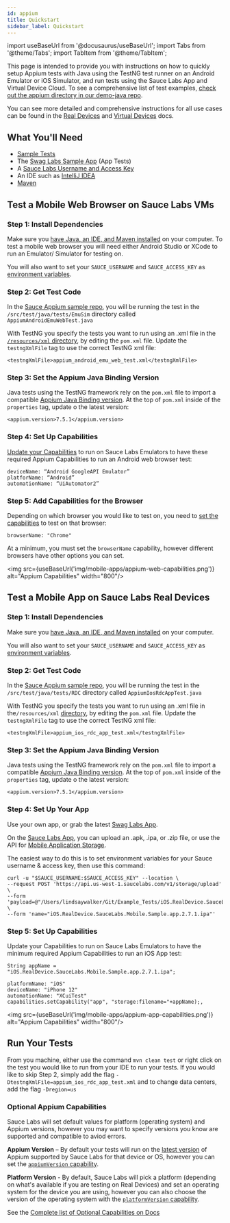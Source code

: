 ```yaml
---
id: appium
title: Quickstart
sidebar_label: Quickstart
---
```


import useBaseUrl from '@docusaurus/useBaseUrl';
import Tabs from '@theme/Tabs';
import TabItem from '@theme/TabItem';

This page is intended to provide you with instructions on how to quickly setup Appium tests with Java using the TestNG test runner on an Android Emulator or iOS Simulator, and run tests using the Sauce Labs App and Virtual Device Cloud. To see a comprehensive list of test examples, [check out the appium directory in our demo-java repo](https://github.com/saucelabs-training/demo-java/tree/dff5fd61b8e152efe59e4a8c9e75c644de4e51e0/appium-examples).

You can see more detailed and comprehensive instructions for all use cases can be found in the [Real Devices](https://docs.saucelabs.com/mobile-apps/automated-testing/appium/real-devices) and [Virtual Devices](https://docs.saucelabs.com/mobile-apps/automated-testing/appium/virtual-devices) docs.


## What You'll Need

* [Sample Tests](https://github.com/saucelabs-training/quickstart-appium-java)
* The [Swag Labs Sample App](https://github.com/saucelabs/sample-app-mobile/releases) (App Tests)
* A [Sauce Labs Username and Access Key](https://saucelabs.com/sign-up)
* An IDE such as [IntelliJ IDEA](https://www.jetbrains.com/idea/download/#section=mac)
* [Maven](https://maven.apache.org/install.html)

## Test a Mobile Web Browser on Sauce Labs VMs

### Step 1: Install Dependencies
Make sure you [have Java, an IDE, and Maven installed](https://training.saucelabs.com/codelabs/Module1-SeleniumJava/index.html?index=..%2F..SeleniumJava#4) on your computer. To test a mobile web browser you will need either Android Studio or XCode to run an Emulator/ Simulator for testing on.

You will also want to set your `SAUCE_USERNAME` and `SAUCE_ACCESS_KEY` as [environment variables](https://www.youtube.com/watch?v=3K1Eu0eTha8).

### Step 2: Get Test Code
In the [Sauce Appium sample repo](https://github.com/saucelabs-training/quickstart-appium-java/tree/main/src/test/java/tests), you will be running the test in the `/src/test/java/tests/EmuSim` directory called `AppiumAndroidEmuWebTest.java`

With TestNG you specify the tests you want to run using an .xml file in the [`/resources/xml` directory](https://github.com/saucelabs-training/quickstart-appium-java/tree/main/src/test/resources/config), by editing the `pom.xml` file. Update the `testngXmlFile` tag to use the correct TestNG xml file:

```
<testngXmlFile>appium_android_emu_web_test.xml</testngXmlFile>
```

### Step 3: Set the Appium Java Binding Version

Java tests using the TestNG framework rely on the `pom.xml` file to import a compatible [Appium Java Binding version](https://github.com/appium/java-client). At the top of `pom.xml` inside of the `properties` tag, update o the latest version:


```
<appium.version>7.5.1</appium.version>
```

### Step 4: Set Up Capabilities
[Update your Capabilities](https://saucelabs.com/platform/platform-configurator) to run on Sauce Labs Emulators to have these required Appium Capabilities to run an Android web browser test:

```
deviceName: “Android GoogleAPI Emulator”
platforName: “Android”
automationName: “UiAutomator2”
```

### Step 5: Add Capabilities for the Browser
Depending on which browser you would like to test on, you need to [set the capabilities](https://docs.saucelabs.com/dev/test-configuration-options#desktop-browser-capabilities-sauce-specific--optional) to test on that browser:

```
browserName: "Chrome"
```
At a minimum, you must set the `browserName` capability, however different browsers have other options you can set.

<img src={useBaseUrl('img/mobile-apps/appium-web-capabilities.png')} alt="Appium Capabilities" width="800"/>


<!-- ### Step 2: Setup Environment

First, start up Appium Desktop on your Computer.

<Tabs
  groupId="platforms"
  defaultValue="ios"
  values={[
    {label: 'iOS', value: 'ios'},
    {label: 'Android', value: 'android'},
  ]}>

<TabItem value="ios">
* Start Appium Desktop
* Set your Capabilities in Appium Desktop and start a session:
`  "platformName": "iOS"
  "platformVersion": "14.4"
  "deviceName": "iPhone 12"
  "automationName": "XCuiTest"`


* The XCode simulator should open with the capabilities your specified in Appium Desktop

See more in the [AppiumSetup Guide for iOS](https://docs.google.com/document/d/1e9KEhn0BP9GMGG0ynfcKSMctbLw-IS1w3mseyYAgrbI/edit?usp=sharing)


</TabItem>
<TabItem value="android">
* Start Appium Desktop
* Start Android Studio
* Set your Capabilities to match the Emulator you are running in in Appium Desktop and start a session:

`  "platformName": "Android"
  "platformVersion": "9.0"
  "deviceName": "Android Emulator"
  "automationName": "UiAutomator2"`


See more in the [Appium Setup Guide for Android](https://docs.google.com/document/d/1Q1b744PYJs7aMmpiUfgHPpnjB5SKG3nMKqWx8bYfEUs/edit?usp=sharing)

Video - **[Android Appium Test Environment Setup](https://www.youtube.com/watch?v=aRC6WkmFfzc)**
</TabItem>
</Tabs> -->

## Test a Mobile App on Sauce Labs Real Devices

### Step 1: Install Dependencies
Make sure you [have Java, an IDE, and Maven installed](https://training.saucelabs.com/codelabs/Module1-SeleniumJava/index.html?index=..%2F..SeleniumJava#4) on your computer.

You will also want to set your `SAUCE_USERNAME` and `SAUCE_ACCESS_KEY` as [environment variables](https://www.youtube.com/watch?v=3K1Eu0eTha8).


### Step 2: Get Test Code
In the [Sauce Appium sample repo](https://github.com/saucelabs-training/quickstart-appium-java/tree/main/src/test/java/tests), you will be running the test in the `/src/test/java/tests/RDC` directory called `AppiumIosRdcAppTest.java`

With TestNG you specify the tests you want to run using an .xml file in the`/resources/xml` [directory](https://github.com/saucelabs-training/quickstart-appium-java/tree/main/src/test/resources/config), by editing the `pom.xml` file. Update the `testngXmlFile` tag to use the correct TestNG xml file:

```
<testngXmlFile>appium_ios_rdc_app_test.xml</testngXmlFile>
```
### Step 3: Set the Appium Java Binding Version

Java tests using the TestNG framework rely on the `pom.xml` file to import a compatible [Appium Java Binding version](https://github.com/appium/java-client). At the top of `pom.xml` inside of the `properties` tag, update o the latest version:

```
<appium.version>7.5.1</appium.version>
```

### Step 4: Set Up Your App
Use your own app, or grab the latest [Swag Labs App](https://github.com/saucelabs/sample-app-mobile/releases).

On the [Sauce Labs App](https://app.saucelabs.com/live/app-testing), you can upload an .apk, .ipa, or .zip file, or use the API for [Mobile Application Storage](https://docs.saucelabs.com/mobile-apps/app-storage/index.html#uploading-apps-via-rest-api).

The easiest way to do this is to set environment variables for your Sauce username & access key, then use this command:

```
curl -u "$SAUCE_USERNAME:$SAUCE_ACCESS_KEY" --location \
--request POST 'https://api.us-west-1.saucelabs.com/v1/storage/upload' \
--form 'payload=@"/Users/lindsaywalker/Git/Example_Tests/iOS.RealDevice.SauceLabs.Mobile.Sample.app.2.7.1.ipa"' \
--form 'name="iOS.RealDevice.SauceLabs.Mobile.Sample.app.2.7.1.ipa"'
```

### Step 5: Set Up Capabilities
Update your Capabilities to run on Sauce Labs Emulators to have the minimum required Appium Capabilities to run an iOS App test:

```
String appName = "iOS.RealDevice.SauceLabs.Mobile.Sample.app.2.7.1.ipa";
```

```
platformName: "iOS"
deviceName: "iPhone 12"
automationName: "XCuiTest"
capabilities.setCapability("app", "storage:filename="+appName);,
```

<img src={useBaseUrl('img/mobile-apps/appium-app-capabilities.png')} alt="Appium Capabilities" width="800"/>

## Run Your Tests

From you machine, either use the command `mvn clean test` or right click on the test you would like to run from your IDE to run your tests.  If you would like to skip Step 2, simply add the flag `-DtestngXmlFile=appium_ios_rdc_app_test.xml` and to change data centers, add the flag `-Dregion=us`

### Optional Appium Capabilities

Sauce Labs will set default values for platform (operating system) and Appium versions, however you may want to specify versions you know are supported and compatible to aviod errors.

**Appium Version** – By default your tests will run on the [latest version](https://saucelabs.com/platform/platform-configurator#/) of Appium supported by Sauce Labs for that device or OS, however you can set the [`appiumVersion` capability](https://docs.saucelabs.com/mobile-apps/automated-testing/appium/virtual-devices/index.html#set-your-appiumversion).

**Platform Version** - By default, Sauce Labs will pick a platform (depending on what's available if you are testing on Real Devices) and set an operating system for the device you are using, however you can also choose the version of the operating system with the [`platformVersion` capability](https://docs.saucelabs.com/dev/test-configuration-options/index.html#platformversion).  

See the [Complete list of Optional Capabilities on Docs](https://docs.saucelabs.com/dev/test-configuration-options/index.html#mobile-app-capabilities-sauce-specific--optional)
